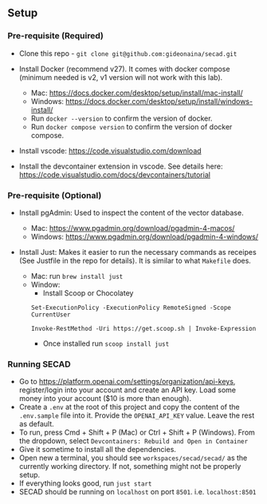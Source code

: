 ## Setup

### Pre-requisite (Required)
- Clone this repo - `git clone git@github.com:gideonaina/secad.git`

- Install Docker (recommend v27). It comes with docker compose (minimum needed is v2, v1 version will not work with this lab).
    - Mac: https://docs.docker.com/desktop/setup/install/mac-install/
    - Windows: https://docs.docker.com/desktop/setup/install/windows-install/ 
    - Run `docker --version`  to confirm  the version of docker.
    - Run `docker compose version`  to confirm the version of docker compose.

- Install vscode: https://code.visualstudio.com/download
- Install the devcontainer extension in vscode. See details here: https://code.visualstudio.com/docs/devcontainers/tutorial

### Pre-requisite (Optional)

- Install pgAdmin: Used to inspect the content of the vector database.
    - Mac: https://www.pgadmin.org/download/pgadmin-4-macos/
    - Windows: https://www.pgadmin.org/download/pgadmin-4-windows/

- Install Just: Makes it easier to run the necessary commands as receipes (See Justfile in the repo for details). It is similar to what `Makefile` does.
    - Mac: run `brew install just`
    - Window: 
        * Install Scoop or Chocolatey
        ``` 
        Set-ExecutionPolicy -ExecutionPolicy RemoteSigned -Scope CurrentUser

        Invoke-RestMethod -Uri https://get.scoop.sh | Invoke-Expression
        ```
        * Once installed run `scoop install just`

### Running SECAD
- Go to https://platform.openai.com/settings/organization/api-keys, register/login into your account and create an API key. Load some money into your account ($10 is more than enough).
- Create a `.env` at the root of this project and copy the content of the `.env.sample` file into it. Provide the `OPENAI_API_KEY` value. Leave the rest as default. 
- To run, press Cmd + Shift + P (Mac) or Ctrl + Shift + P (Windows). From the dropdown, select `Devcontainers: Rebuild and Open in Container`
- Give it sometime to install all the dependencies.
- Open new a terminal, you should see `workspaces/secad/secad/` as the currently working directory. If not, something might not be properly setup.
- If everything looks good, run `just start`
- SECAD should be running on `localhost` on port `8501`. i.e. `localhost:8501`